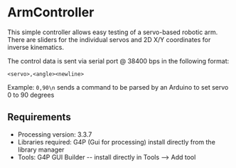 # ArmController
This simple controller allows easy testing of a servo-based robotic arm.
There are sliders for the individual servos and 2D X/Y coordinates for inverse kinematics.

The control data is sent via serial port @ 38400 bps in the following format:

`<servo>,<angle><newline>`

Example: `0,90\n` sends a command to be parsed by an Arduino to set servo 0 to 90 degrees 

## Requirements
- Processing version: 3.3.7
- Libraries required: G4P (Gui for processing) install directly from the library manager
- Tools: G4P GUI Builder -- install directly in Tools --> Add tool



